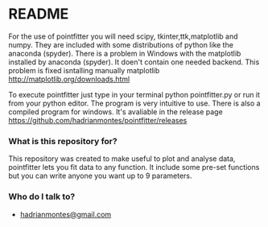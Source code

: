 # README #

 For the use of pointfitter you will need scipy, tkinter,ttk,matplotlib and numpy. They are included with some distributions of python like the anaconda (spyder). There is a problem in Windows with the matplotlib installed by anaconda (spyder). It doen't contain one needed backend. This problem is fixed isntalling manually matplotlib http://matplotlib.org/downloads.html
 
To execute pointfitter just type in your terminal python pointfitter.py or run it from your python editor. The program is very intuitive to use.
There is also a compiled program for windows. It's avaliable in the release page https://github.com/hadrianmontes/pointfitter/releases
### What is this repository for? ###

This repository was created to make useful to plot and analyse data, pointfitter lets you fit data to any function. It include some pre-set functions but you can write anyone you want up to 9 parameters.


### Who do I talk to? ###

* hadrianmontes@gmail.com
